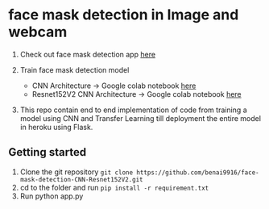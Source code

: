 # face mask detection in Image and webcam

1. Check out face mask detection app [here](https://face-mask-detection---app.herokuapp.com/)

2. Train face mask detection model
    - CNN Architecture -> Google colab notebook [here](https://colab.research.google.com/drive/1gVlZQFiIju0-3n_SiBDVqFXOGX3osbrS?usp=sharing)
    - Resnet152V2 CNN Architecture -> Google colab notebook [here](https://colab.research.google.com/drive/1zNsBf8HVLl4M21xKDIHBPrUpEHCM2qb7?usp=sharing)

3. This repo contain end to end implementation of code from training a model using CNN and Transfer Learning till deployment the entire model in heroku using Flask.

## Getting started
1. Clone the git repository `git clone https://github.com/benai9916/face-mask-detection-CNN-Resnet152V2.git`
2. cd to the folder and run `pip install -r requirement.txt`
3. Run python app.py
